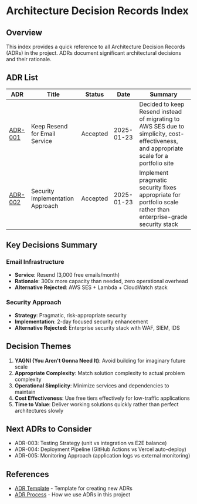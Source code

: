 # Architecture Decision Records Index

## Overview

This index provides a quick reference to all Architecture Decision Records (ADRs) in the project. ADRs document significant architectural decisions and their rationale.

## ADR List

| ADR | Title | Status | Date | Summary |
|-----|-------|--------|------|---------|
| [ADR-001](./ADR-001-keep-resend-for-email.md) | Keep Resend for Email Service | Accepted | 2025-01-23 | Decided to keep Resend instead of migrating to AWS SES due to simplicity, cost-effectiveness, and appropriate scale for a portfolio site |
| [ADR-002](./ADR-002-security-implementation-approach.md) | Security Implementation Approach | Accepted | 2025-01-23 | Implement pragmatic security fixes appropriate for portfolio scale rather than enterprise-grade security stack |

## Key Decisions Summary

### Email Infrastructure
- **Service**: Resend (3,000 free emails/month)
- **Rationale**: 300x more capacity than needed, zero operational overhead
- **Alternative Rejected**: AWS SES + Lambda + CloudWatch stack

### Security Approach
- **Strategy**: Pragmatic, risk-appropriate security
- **Implementation**: 2-day focused security enhancement
- **Alternative Rejected**: Enterprise security stack with WAF, SIEM, IDS

## Decision Themes

1. **YAGNI (You Aren't Gonna Need It)**: Avoid building for imaginary future scale
2. **Appropriate Complexity**: Match solution complexity to actual problem complexity
3. **Operational Simplicity**: Minimize services and dependencies to maintain
4. **Cost Effectiveness**: Use free tiers effectively for low-traffic applications
5. **Time to Value**: Deliver working solutions quickly rather than perfect architectures slowly

## Next ADRs to Consider

- ADR-003: Testing Strategy (unit vs integration vs E2E balance)
- ADR-004: Deployment Pipeline (GitHub Actions vs Vercel auto-deploy)
- ADR-005: Monitoring Approach (application logs vs external monitoring)

## References

- [ADR Template](./adr-template.md) - Template for creating new ADRs
- [ADR Process](./README.md) - How we use ADRs in this project